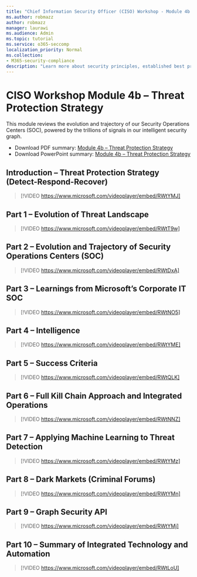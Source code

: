 ```yaml
---
title: "Chief Information Security Officer (CISO) Workshop - Module 4b – Threat Protection Strategy"
ms.author: robmazz
author: robmazz
manager: laurawi
ms.audience: Admin
ms.topic: tutorial
ms.service: o365-seccomp
localization_priority: Normal
ms.collection:
- M365-security-compliance
description: "Learn more about security principles, established best practices, and emerging best practices for modernizing your organization."
---
```


# CISO Workshop Module 4b – Threat Protection Strategy 

This module reviews the evolution and trajectory of our Security Operations Centers (SOC), powered by the trillions of signals in our intelligent security graph.

- Download PDF summary: [Module 4b – Threat Protection Strategy](media/ciso-workshop-4b-threat-protection-strategy.pdf)
- Download PowerPoint summary: [Module 4b – Threat Protection Strategy](https://docs.microsoft.com/office365/securitycompliance/media/ciso-workshop-4b-threat-protection-strategy.pptx)

## Introduction – Threat Protection Strategy (Detect-Respond-Recover)

> [!VIDEO https://www.microsoft.com/videoplayer/embed/RWtYMJ]

## Part 1 – Evolution of Threat Landscape

> [!VIDEO https://www.microsoft.com/videoplayer/embed/RWtT9w]

## Part 2 – Evolution and Trajectory of Security Operations Centers (SOC)

> [!VIDEO https://www.microsoft.com/videoplayer/embed/RWtDxA]

## Part 3 – Learnings from Microsoft’s Corporate IT SOC

> [!VIDEO https://www.microsoft.com/videoplayer/embed/RWtNO5]

## Part 4 – Intelligence

> [!VIDEO https://www.microsoft.com/videoplayer/embed/RWtYME]

## Part 5 – Success Criteria

> [!VIDEO https://www.microsoft.com/videoplayer/embed/RWtQLK]

## Part 6 – Full Kill Chain Approach and Integrated Operations

> [!VIDEO https://www.microsoft.com/videoplayer/embed/RWtNNZ]

## Part 7 – Applying Machine Learning to Threat Detection

> [!VIDEO https://www.microsoft.com/videoplayer/embed/RWtYMz]

## Part 8 – Dark Markets (Criminal Forums)

> [!VIDEO https://www.microsoft.com/videoplayer/embed/RWtYMn]

## Part 9 – Graph Security API

> [!VIDEO https://www.microsoft.com/videoplayer/embed/RWtYMj]

## Part 10 – Summary of Integrated Technology and Automation

> [!VIDEO https://www.microsoft.com/videoplayer/embed/RWtLoU]